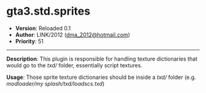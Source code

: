 gta3.std.sprites
=========================================================================
 + __Version__:  Reloaded 0.1
 + __Author__:   LINK/2012 (<dma_2012@hotmail.com>)
 + __Priority__: 51

*************************************************************************

__Description__:
 This plugin is responsible for handling texture dictionaries that would go to the *txd/* folder, essentially script textures.
    
__Usage__:
 Those sprite texture dictionaries should be inside a *txd/* folder (e.g. *modloader/my splash/txd/loadscs.txd*)
